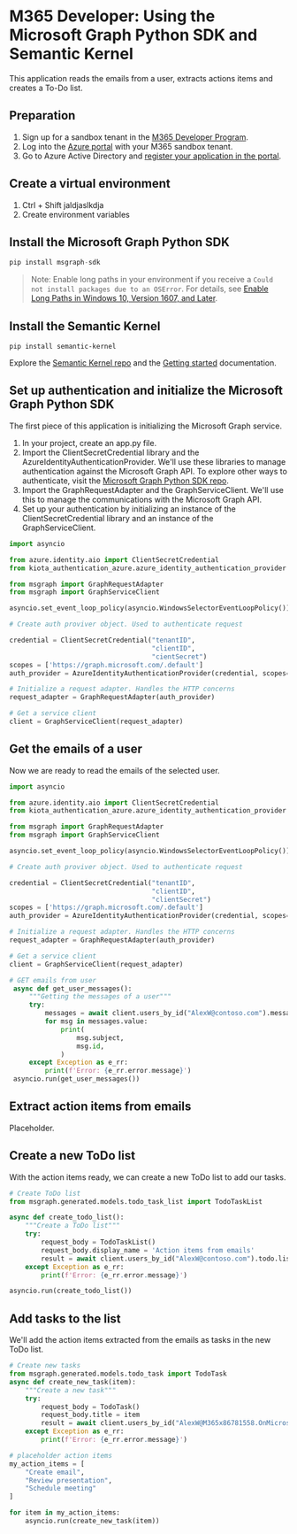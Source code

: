 # M365 Developer: Using the Microsoft Graph Python SDK and Semantic Kernel

This application reads the emails from a user, extracts actions items and creates a To-Do list.

## Preparation
1. Sign up for a sandbox tenant in the [M365 Developer Program](https://developer.microsoft.com/en-us/microsoft-365/dev-program).
2. Log into the [Azure portal](portal.azure.com) with your M365 sandbox tenant.
3. Go to Azure Active Directory and [register your application in the portal](https://learn.microsoft.com/en-us/azure/active-directory/develop/quickstart-register-app).

## Create a virtual environment
1. Ctrl + Shift jaldjaslkdja
2. Create environment variables

## Install the Microsoft Graph Python SDK
```py
pip install msgraph-sdk
```
> Note: Enable long paths in your environment if you receive a `Could not install packages due to an OSError`. For details, see [Enable Long Paths in Windows 10, Version 1607, and Later](https://learn.microsoft.com/en-us/windows/win32/fileio/maximum-file-path-limitation?tabs=powershell#enable-long-paths-in-windows-10-version-1607-and-later).

## Install the Semantic Kernel 
```PyPI
pip install semantic-kernel
```
Explore the [Semantic Kernel repo](https://github.com/microsoft/semantic-kernel) and the [Getting started](https://learn.microsoft.com/en-us/semantic-kernel/get-started/quick-start-guide/?toc=%2Fsemantic-kernel%2Ftoc.json&tabs=python) documentation.

## Set up authentication and initialize the Microsoft Graph Python SDK
The first piece of this application is initializing the Microsoft Graph service. 
1. In your project, create an app.py file. 
2. Import the ClientSecretCredential library and the AzureIdentityAuthenticationProvider. We'll use these libraries to manage authentication against the Microsoft Graph API. To explore other ways to authenticate, visit the [Microsoft Graph Python SDK repo](https://github.com/microsoftgraph/msgraph-sdk-python).
3. Import the GraphRequestAdapter and the GraphServiceClient. We'll use this to manage the communications with the Microsoft Graph API. 
4. Set up your authentication by initializing an instance of the ClientSecretCredential library and an instance of the GraphServiceClient.

```py
import asyncio

from azure.identity.aio import ClientSecretCredential
from kiota_authentication_azure.azure_identity_authentication_provider import AzureIdentityAuthenticationProvider

from msgraph import GraphRequestAdapter
from msgraph import GraphServiceClient

asyncio.set_event_loop_policy(asyncio.WindowsSelectorEventLoopPolicy())

# Create auth proviver object. Used to authenticate request

credential = ClientSecretCredential("tenantID",
                                    "clientID",
                                    "cientSecret")
scopes = ['https://graph.microsoft.com/.default']
auth_provider = AzureIdentityAuthenticationProvider(credential, scopes=scopes)

# Initialize a request adapter. Handles the HTTP concerns
request_adapter = GraphRequestAdapter(auth_provider)

# Get a service client
client = GraphServiceClient(request_adapter)

```

## Get the emails of a user
Now we are ready to read the emails of the selected user. 
```py
import asyncio

from azure.identity.aio import ClientSecretCredential
from kiota_authentication_azure.azure_identity_authentication_provider import AzureIdentityAuthenticationProvider

from msgraph import GraphRequestAdapter
from msgraph import GraphServiceClient

asyncio.set_event_loop_policy(asyncio.WindowsSelectorEventLoopPolicy())

# Create auth proviver object. Used to authenticate request

credential = ClientSecretCredential("tenantID",
                                    "clientID",
                                    "clientSecret")
scopes = ['https://graph.microsoft.com/.default']
auth_provider = AzureIdentityAuthenticationProvider(credential, scopes=scopes)

# Initialize a request adapter. Handles the HTTP concerns
request_adapter = GraphRequestAdapter(auth_provider)

# Get a service client
client = GraphServiceClient(request_adapter)

# GET emails from user
 async def get_user_messages():
     """Getting the messages of a user"""
     try:
         messages = await client.users_by_id("AlexW@contoso.com").messages.get()
         for msg in messages.value:
             print(
                 msg.subject,
                 msg.id,
             )
     except Exception as e_rr:
         print(f'Error: {e_rr.error.message}')
 asyncio.run(get_user_messages())
```

## Extract action items from emails
Placeholder.

## Create a new ToDo list
With the action items ready, we can create a new ToDo list to add our tasks.
```py
# Create ToDo list
from msgraph.generated.models.todo_task_list import TodoTaskList

async def create_todo_list():
    """Create a ToDo list"""
    try:
        request_body = TodoTaskList()
        request_body.display_name = 'Action items from emails'
        result = await client.users_by_id("AlexW@contoso.com").todo.lists.post(request_body)
    except Exception as e_rr:
        print(f'Error: {e_rr.error.message}')

asyncio.run(create_todo_list())
```
## Add tasks to the list
We'll add the action items extracted from the emails as tasks in the new ToDo list. 
```py
# Create new tasks
from msgraph.generated.models.todo_task import TodoTask
async def create_new_task(item):
    """Create a new task"""
    try:
        request_body = TodoTask()
        request_body.title = item
        result = await client.users_by_id("AlexW@M365x86781558.OnMicrosoft.com").todo.lists_by_id(my_list_id).tasks.post(request_body)
    except Exception as e_rr:
        print(f'Error: {e_rr.error.message}')

# placeholder action items
my_action_items = [
    "Create email", 
    "Review presentation",
    "Schedule meeting"
]

for item in my_action_items:
    asyncio.run(create_new_task(item))
```
